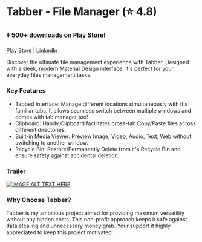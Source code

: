 # Tabber - File Manager (⭐ 4.8)
### ⬇️ 500+ downloads on Play Store!

[Play Store](https://play.google.com/store/apps/details?id=com.tabber) | [LinkedIn](https://www.linkedin.com/in/mukul-kumar-488b1119b/)

Discover the ultimate file management experience with Tabber. Designed with a sleek, modern Material Design interface, it's perfect for your everyday files management tasks.

### Key Features
- Tabbed Interface: Manage different locations simultaneously with it's familiar tabs. It allows seamless switch between multiple windows and comes with tab manager too!
- Clipboard: Handy Clipboard facilitates cross-tab Copy/Paste files across different directories.
- Built-in Media Viewer: Preview Image, Video, Audio, Text, Web without switching to another window.
- Recycle Bin: Restore/Permanently Delete from it's Recycle Bin and ensure safety against accidental deletion.

### Trailer
[![IMAGE ALT TEXT HERE](http://img.youtube.com/vi/nIyb3YC1uNo/0.jpg)](http://www.youtube.com/watch?v=nIyb3YC1uNo)

### Why Choose Tabber?

Tabber is my ambitious project aimed for providing maximum versatility without any hidden costs. This non-profit approach keeps it safe against data stealing and unnecessary money grab.
Your support it highly appreciated to keep this project motivated.
